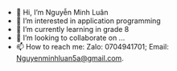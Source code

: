 - 👋 Hi, I’m Nguyễn Minh Luân
- 👀 I’m interested in application programming
- 🌱 I’m currently learning in grade 8
- 💞️ I’m looking to collaborate on ...
- 📫 How to reach me: Zalo: 0704941701; Email: Nguyenminhluan5a@gmail.com.

<!---
Minhluan2k8/Minhluan2k8 is a ✨ special ✨ repository because its `README.md` (this file) appears on your GitHub profile.
You can click the Preview link to take a look at your changes.
--->
